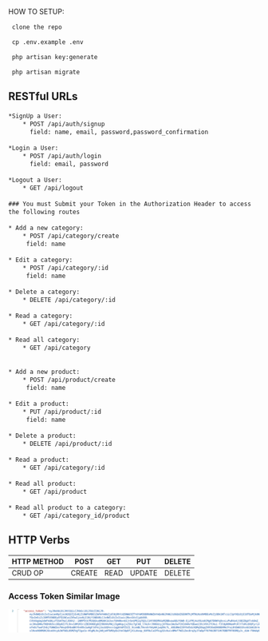 
HOW TO SETUP:
```
 clone the repo
```
```
 cp .env.example .env
```
```
 php artisan key:generate
```
```
 php artisan migrate
```


## RESTful URLs
```
*SignUp a User:
    * POST /api/auth/signup
      field: name, email, password,password_confirmation
      
*Login a User:
    * POST /api/auth/login
      field: email, password
      
*Logout a User:
    * GET /api/logout
     
### You must Submit your Token in the Authorization Header to access the following routes

* Add a new category:
    * POST /api/category/create
     field: name
     
* Edit a category:
    * POST /api/category/:id
     field: name
     
* Delete a category:
    * DELETE /api/category/:id
    
* Read a category:
    * GET /api/category/:id 

* Read all category:
    * GET /api/category
    
    
* Add a new product:
    * POST /api/product/create
     field: name
     
* Edit a product:
    * PUT /api/product/:id
     field: name
     
* Delete a product:
    * DELETE /api/product/:id
    
* Read a product:
    * GET /api/category/:id 

* Read all product:
    * GET /api/product
    
* Read all product to a category:
    * GET /api/category_id/product
```

## HTTP Verbs

| HTTP METHOD | POST            | GET       | PUT         | DELETE |
| ----------- | --------------- | --------- | ----------- | ------ |
| CRUD OP     | CREATE          | READ      | UPDATE      | DELETE |


### Access Token Similar Image
![Alt text](https://github.com/anje123/products/blob/master/image/token1.png "Optional Title")
